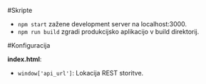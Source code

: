 #Skripte

* `npm start` zažene development server na localhost:3000.
* `npm run build` zgradi produkcijsko aplikacijo v build direktorij.

#Konfiguracija

**index.html**:
  * `window['api_url']`: Lokacija REST storitve.